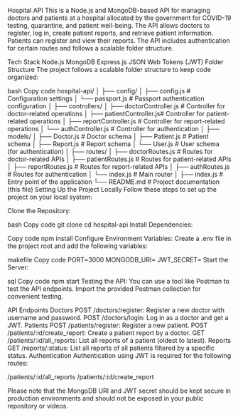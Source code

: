 Hospital API
This is a Node.js and MongoDB-based API for managing doctors and patients at a hospital allocated by the government for COVID-19 testing, quarantine, and patient well-being. The API allows doctors to register, log in, create patient reports, and retrieve patient information. Patients can register and view their reports. The API includes authentication for certain routes and follows a scalable folder structure.

Tech Stack
Node.js
MongoDB
Express.js
JSON Web Tokens (JWT)
Folder Structure
The project follows a scalable folder structure to keep code organized:

bash
Copy code
hospital-api/
│
├── config/
│   ├── config.js           # Configuration settings
│   └── passport.js         # Passport authentication configuration
│
├── controllers/
│   ├── doctorController.js # Controller for doctor-related operations
│   ├── patientController.js# Controller for patient-related operations
│   ├── reportController.js # Controller for report-related operations
│   └── authController.js   # Controller for authentication
│
├── models/
│   ├── Doctor.js           # Doctor schema
│   ├── Patient.js          # Patient schema
│   ├── Report.js           # Report schema
│   └── User.js             # User schema (for authentication)
│
├── routes/
│   ├── doctorRoutes.js     # Routes for doctor-related APIs
│   ├── patientRoutes.js    # Routes for patient-related APIs
│   ├── reportRoutes.js     # Routes for report-related APIs
│   ├── authRoutes.js       # Routes for authentication
│   └── index.js            # Main router
│
├── index.js                # Entry point of the application
└── README.md               # Project documentation (this file)
Setting Up the Project Locally
Follow these steps to set up the project on your local system:

Clone the Repository:

bash
Copy code
git clone <repository-url>
cd hospital-api
Install Dependencies:

Copy code
npm install
Configure Environment Variables:
Create a .env file in the project root and add the following variables:

makefile
Copy code
PORT=3000
MONGODB_URI=<your-mongodb-uri>
JWT_SECRET=<your-jwt-secret>
Start the Server:

sql
Copy code
npm start
Testing the API:
You can use a tool like Postman to test the API endpoints. Import the provided Postman collection for convenient testing.

API Endpoints
Doctors
POST /doctors/register: Register a new doctor with username and password.
POST /doctors/login: Log in as a doctor and get a JWT.
Patients
POST /patients/register: Register a new patient.
POST /patients/:id/create_report: Create a patient report by a doctor.
GET /patients/:id/all_reports: List all reports of a patient (oldest to latest).
Reports
GET /reports/:status: List all reports of all patients filtered by a specific status.
Authentication
Authentication using JWT is required for the following routes:

/patients/:id/all_reports
/patients/:id/create_report

Please note that the MongoDB URI and JWT secret should be kept secure in production environments and should not be exposed in your public repository or videos.
